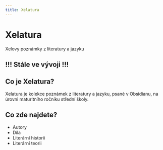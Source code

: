 ```yaml
---
title: Xelatura
---
```


# Xelatura

Xelovy poznámky z literatury a jazyku

## !!! Stále ve vývoji !!!

## Co je Xelatura?

Xelatura je kolekce poznámek z literatury a jazyku, psané v Obsidianu, na úrovni maturitního ročníku střední školy.

## Co zde najdete?

- Autory
- Díla
- Literární historii
- Literární teorii
